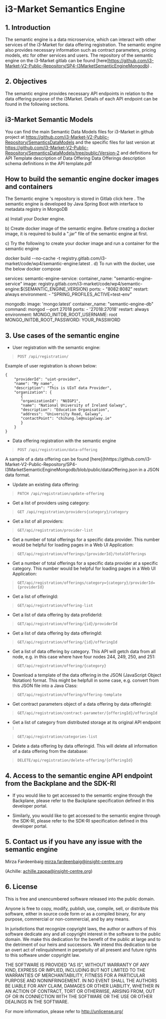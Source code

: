 # i3-Market Semantics Engine

## 1. Introduction
The semantic engine is a data microservice, which can interact with other services of the i3-Market for data offering registration. The semantic engine also provides necessary information such as contract parameters, pricing models, etc for other services and users. The repository of the semantic engine on the i3-Market gitlab can be found [here]https://github.com/i3-Market-V2-Public-Repository/SP4-I3MarketSemanticEngineMongodb) . 

## 2. Objectives

The semantic engine provides necessary API endpoints in relation to the data offering purpose of the i3Market. Details of each API endpoint can be found in the following sections.

## i3-Market Semantic Models
You can find the main Semantic Data Models files for i3-Market in github project at
https://github.com/i3-Market-V2-Public-Repository/SemanticsDataModels
and the specific files for last version at
https://github.com/i3-Market-V2-Public-Repository/SemanticsDataModels/tree/public/Version-2
and definitions for API Template description of Data Offering
Data Offerings description schema definitions in the API template.pdf

##   How to build the semantic engine docker images and containers


The Semantic engine 's repository is stored in Gitlab click here . The semantic engine is developed by Java Spring Boot with interface to metadata registry in MongoDB

a) Install your Docker engine.

b) Create docker image of the semantic engine. Before creating a docker image, it is required to build a ".jar" file of the semantic engine at first.

c) Try the following to create your docker image and run a container for the semantic engine


docker build --no-cache -t registry.gitlab.com/i3-market/code/wp4/semantic-engine:latest .
d) To run with the docker, use the below docker compose


 services:
  semantic-engine-service:
    container_name: "semantic-engine-service"
    image: registry.gitlab.com/i3-market/code/wp4/semantic-engine:${SEMANTIC_ENGINE_VERSION}
    ports:
      - "8082:8082"
    restart: always
    environment:
      - "SPRING_PROFILES_ACTIVE=test-env"

  mongodb:
    image: 'mongo:latest'
    container_name: "semantic-engine-db"
    command: mongod --port 27018
    ports:
      - '27018:27018'
    restart: always
    environment:
      MONGO_INITDB_ROOT_USERNAME: root
      MONGO_INITDB_ROOT_PASSWORD: YOUR_PASSWORD


## 3. Use cases of the semantic engine

- User registration with the semantic engine:

> ```POST /api/registration/```

Example of user registration is shown below:

```
{
    "providerId": "uiot-provider",
    "name": "My name",
    "description": "This is UIoT data Provider",
    "organization": {
       {
       "organizationId": "NUIGP1",
       "name": "National University of Ireland Galway",
       "description": "Education Organisation",
       "address": "University Road, Galway",
       "contactPoint": "chihung.le@nuigalway.ie"
       }
    }
}

```


- Data offering registration with the semantic engine

> ```POST /api/registration/data-offering```

A sample of a data offering can be found [here](hhttps://github.com/i3-Market-V2-Public-Repository/SP4-I3MarketSemanticEngineMongodb/blob/public/dataOffering.json in a JSON data format.

- Update an existing data offering:

> ```PATCH /api/registration/update-offering```

- Get a list of providers using category:

>```GET /api/registration/providers{category}/category```

- Get a list of all providers:

>```GET/api/registration/provider-list```

- Get a number of total offerings for a specific data provider. This number would be helpful for loading pages in a Web UI Application:

>```GET/api/registration/offerings/{providerId}/totalOfferings```

- Get a number of total offerings for a specific data provider at a specific category. This number would be helpful for loading pages in a Web UI Application:

>```GET/api/registration/offerings/category={category}/providerId={providerId}```

- Get a list of offeringId:

>```GET/api/registration/offering-list```

- Get a list of data offering by data profiderId:

>```GET/api/registration/offering/{id}/providerId```

- Get a list of data offering by data offeringId:

>```GET/api/registration/offering/{id}/offeringId```

- Get a list of data offering by category. This API will getch data from all node, e.g. in this case where have four nodes 244, 249, 250, and 251:

>```GET/api/registration/offering/{category}```

- Download a template of the data offering in the JSON (JavaScript Object Notation) format. This might be helpfull in some case, e.g. convert from this JSON file into a Java Class:
>```GET/api/registration/offering/offering-template```

- Get contract parameters object of a data offering by data offeringId:

>```GET/api/registration/contract-parameter/{offeringId}/offeringId```

- Get a list of category from distributed storage at its original API endpoint  :

>```GET/api/registration/categories-list```

- Delete a data offering by data offeringid. This will delete all information of a data offering from the database:

>```DELETE/api/registration/delete-offering/{offeringId}```


## 4. Access to the semantic engine API endpoint from the Backplane and the SDK-RI

- If you would like to get accessed to the semantic engine through the Backplane, please refer to the Backplane specification defined in this developer portal.

- Similarly, you would like to get accessed to the semantic engine through the SDK-RI, please refer to the SDK-RI specification defined in this developer portal.

## 5. Contact us if you have any issue with the semantic engine

Mirza Fardeenbaig   mirza.fardeenbaig@insight-centre.org



(Achille: <achille.zappa@insight-centre.org>)



## 6. License

This is free and unencumbered software released into the public domain.

Anyone is free to copy, modify, publish, use, compile, sell, or
distribute this software, either in source code form or as a compiled
binary, for any purpose, commercial or non-commercial, and by any
means.

In jurisdictions that recognize copyright laws, the author or authors
of this software dedicate any and all copyright interest in the
software to the public domain. We make this dedication for the benefit
of the public at large and to the detriment of our heirs and
successors. We intend this dedication to be an overt act of
relinquishment in perpetuity of all present and future rights to this
software under copyright law.

THE SOFTWARE IS PROVIDED "AS IS", WITHOUT WARRANTY OF ANY KIND,
EXPRESS OR IMPLIED, INCLUDING BUT NOT LIMITED TO THE WARRANTIES OF
MERCHANTABILITY, FITNESS FOR A PARTICULAR PURPOSE AND NONINFRINGEMENT.
IN NO EVENT SHALL THE AUTHORS BE LIABLE FOR ANY CLAIM, DAMAGES OR
OTHER LIABILITY, WHETHER IN AN ACTION OF CONTRACT, TORT OR OTHERWISE,
ARISING FROM, OUT OF OR IN CONNECTION WITH THE SOFTWARE OR THE USE OR
OTHER DEALINGS IN THE SOFTWARE.

For more information, please refer to <http://unlicense.org/>

